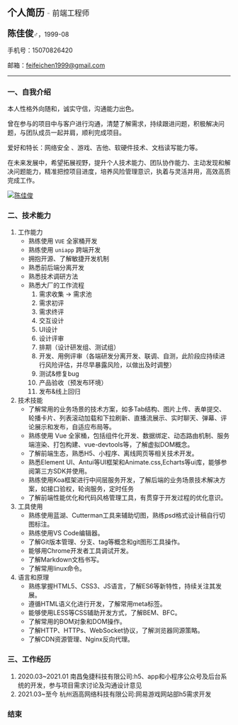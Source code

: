 
## 个人简历 <b style="font-size: 0.8em;font-weight: 200;"> - 前端工程师</b>

<b style="font-size: 1.4em;">陈佳俊</b>♂，1999-08 

手机号：15070826420

邮箱：feifeichen1999@gmail.com

---

### 一、自我介绍

本人性格外向随和，诚实守信，沟通能力出色。

曾在参与的项目中与客户进行沟通，清楚了解需求，持续跟进问题，积极解决问题，与团队成员一起并肩，顺利完成项目。

爱好和特长：网络安全 、游戏、吉他、软硬件技术、文档读写能力等。

在未来发展中，希望拓展视野，提升个人技术能力、团队协作能力、主动发现和解决问题能力，精准把控项目进度，培养风险管理意识，执着与灵活并用，高效高质完成工作。

[![陈佳俊](https://img.shields.io/badge/GitHub-10k+-yellow.svg?style=social&logo=github)](https://github.com/chenxiaofie)
### 二、技术能力

1. 工作能力
    * 熟练使用 `VUE` 全家桶开发
    * 熟练使用 `uniapp` 跨端开发
    * 拥抱开源、了解敏捷开发机制
    * 熟悉前后端分离开发
    * 熟悉技术调研方法
    * 熟悉大厂的工作流程
        1. 需求收集 -> 需求池
        1. 需求初评
        1. 需求终评
        3. 交互设计
        4. UI设计
        5. 设计评审
        6. 排期（设计研发组、测试组）
        7. 开发、用例评审（各端研发分离开发、联调、自测，此阶段应持续进行风险评估，并尽早暴露风险，以做出及时调整）
        8. 测试&修复bug
        9. 产品验收（预发布环境）
        10. 发布&线上回归
2. 技术技能
    * 了解常用的业务场景的技术方案，如多Tab结构、图片上传、表单提交、轮播卡片、列表滚动加载和下拉刷新、直播流展示、实时聊天、弹幕、评论展示和发布，自适应布局等。
    * 熟练使用 Vue 全家桶，包括组件化开发、数据绑定、动态路由机制、服务端渲染、打包构建、vue-devtools等，了解虚拟DOM概念。
    * 了解前端生态，熟悉H5、小程序、离线网页等相关技术开发。
    * 熟悉Element UI、Antui等UI框架和Animate.css,Echarts等ui库，能够参阅第三方SDK并使用。
    * 熟练使用Koa框架进行中间层服务开发，了解后端的业务场景技术解决方案，如接口验权，轮询服务，定时任务
    * 了解前端性能优化和代码风格管理工具，有贯穿于开发过程的优化意识。
3. 工具使用
    * 熟练使用蓝湖、Cutterman工具来辅助切图，熟练psd格式设计稿自行切图标注。
    * 熟练使用VS Code编辑器。
    * 了解Git版本管理、分支、tag等概念和git图形工具操作。
    * 能够用Chrome开发者工具调试开发。
    * 了解Markdown文档书写。
    * 了解常用linux命令。
4. 语言和原理
    * 熟练掌握HTML5、CSS3、JS语言，了解ES6等新特性，持续关注其发展。
    * 遵循HTML语义化进行开发，了解常用meta标签。
    * 能够使用LESS等CSS辅助开发方式，了解BEM、BFC。
    * 了解常用的BOM对象和DOM操作。
    * 了解HTTP、HTTPs、WebSocket协议，了解浏览器同源策略。
    * 了解CDN资源管理、Nginx反向代理。

<!-- ### 三、教育背景
时间|学校|学历|专业
-|-|-|-
2021.03-2023.09|南开大学|大专|计算机应用| -->


### 三、工作经历
1. 2020.03~2021.01 南昌兔捷科技有限公司:h5、app和小程序公众号及后台系统的开发，参与项目需求讨论及沟通设计意见
2. 2021.03~至今 杭州涵高网络科技有限公司:网易游戏网站部h5需求开发
### 结束
